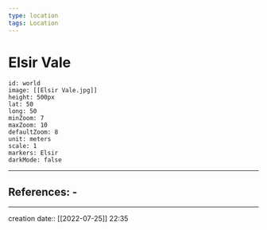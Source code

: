 ```yaml
---
type: location
tags: Location
---
```


# Elsir Vale 
```leaflet
id: world
image: [[Elsir Vale.jpg]]
height: 500px
lat: 50
long: 50
minZoom: 7
maxZoom: 10
defaultZoom: 8
unit: meters
scale: 1
markers: Elsir
darkMode: false
```
___ 
## References: - 
--- 
creation date:: [[2022-07-25]] 22:35